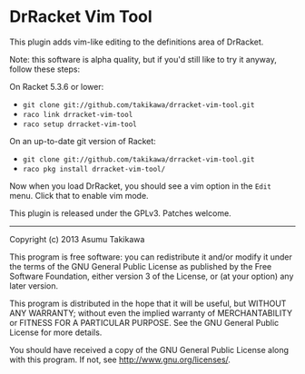 DrRacket Vim Tool
=================

This plugin adds vim-like editing to the definitions area of DrRacket.

Note: this software is alpha quality, but if you'd still like to try
it anyway, follow these steps:

On Racket 5.3.6 or lower:

  * `git clone git://github.com/takikawa/drracket-vim-tool.git`
  * `raco link drracket-vim-tool`
  * `raco setup drracket-vim-tool`

On an up-to-date git version of Racket:

  * `git clone git://github.com/takikawa/drracket-vim-tool.git`
  * `raco pkg install drracket-vim-tool/`

Now when you load DrRacket, you should see a vim option in the
`Edit` menu. Click that to enable vim mode.

This plugin is released under the GPLv3. Patches welcome.

---

Copyright (c) 2013 Asumu Takikawa

This program is free software: you can redistribute it and/or modify it under
the terms of the GNU General Public License as published by the Free Software
Foundation, either version 3 of the License, or (at your option) any later
version.

This program is distributed in the hope that it will be useful, but WITHOUT ANY
WARRANTY; without even the implied warranty of MERCHANTABILITY or FITNESS FOR A
PARTICULAR PURPOSE. See the GNU General Public License for more details.

You should have received a copy of the GNU General Public License along with
this program. If not, see http://www.gnu.org/licenses/.

